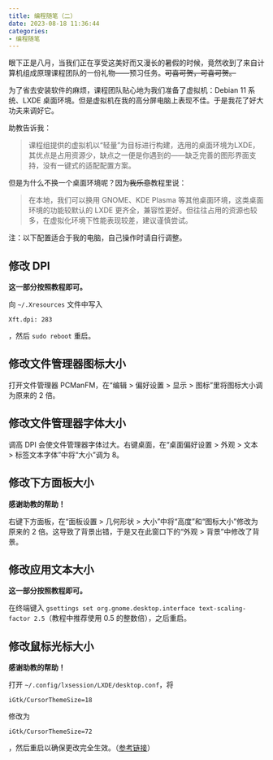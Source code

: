 ```yaml
---
title: 编程随笔（二）
date: 2023-08-18 11:36:44
categories:
- 编程随笔
---
```

眼下正是八月，当我们正在享受这美好而又漫长的暑假的时候，竟然收到了来自计算机组成原理课程团队的一份礼物——预习任务。~~可喜可贺，可喜可贺。~~

为了省去安装软件的麻烦，课程团队贴心地为我们准备了虚拟机：Debian 11 系统、LXDE 桌面环境。但是虚拟机在我的高分屏电脑上表现不佳。于是我花了好大功夫来调好它。

助教告诉我：

> 课程组提供的虚拟机以“轻量”为目标进行构建，选用的桌面环境为LXDE，其优点是占用资源少，缺点之一便是你遇到的——缺乏完善的图形界面支持，没有一键式的适配配置方案。

但是为什么不换一个桌面环境呢？因为~~我乐意~~教程里说：

> 在本地，我们可以换用 GNOME、KDE Plasma 等其他桌面环境，这类桌面环境的功能较默认的 LXDE 更齐全，兼容性更好。但往往占用的资源也较多，在虚拟化环境下性能表现较差，建议谨慎尝试。

注：以下配置适合于我的电脑，自己操作时请自行调整。

## 修改 DPI
**这一部分按照教程即可。**

向 `~/.Xresources` 文件中写入
```
Xft.dpi: 283
```
，然后 `sudo reboot` 重启。

## 修改文件管理器图标大小
打开文件管理器 PCManFM，在“编辑 > 偏好设置 > 显示 > 图标”里将图标大小调为原来的 2 倍。

## 修改文件管理器字体大小
调高 DPI 会使文件管理器字体过大。右键桌面，在“桌面偏好设置 > 外观 > 文本 > 标签文本字体”中将“大小”调为 8。

## 修改下方面板大小
**感谢助教的帮助！**

右键下方面板，在“面板设置 > 几何形状 > 大小”中将“高度”和“图标大小”修改为原来的 2 倍。这导致了背景出错，于是又在此窗口下的“外观 > 背景”中修改了背景。


## 修改应用文本大小
**这一部分按照教程即可。**

在终端键入 `gsettings set org.gnome.desktop.interface text-scaling-factor 2.5`（教程中推荐使用 0.5 的整数倍），之后重启。

## 修改鼠标光标大小
**感谢助教的帮助！**

打开 `~/.config/lxsession/LXDE/desktop.conf`，将
```
iGtk/CursorThemeSize=18
```
修改为
```
iGtk/CursorThemeSize=72
```
，然后重启以确保更改完全生效。（[参考链接](https://www.reddit.com/r/linux4noobs/comments/64nj3y/increasing_cursor_size_arch_lxde/)）
